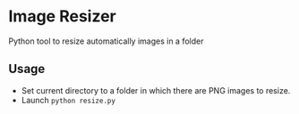 # Image Resizer

Python tool to resize automatically images in a folder

## Usage

- Set current directory to a folder in which there are PNG images to resize.
- Launch `python resize.py`
